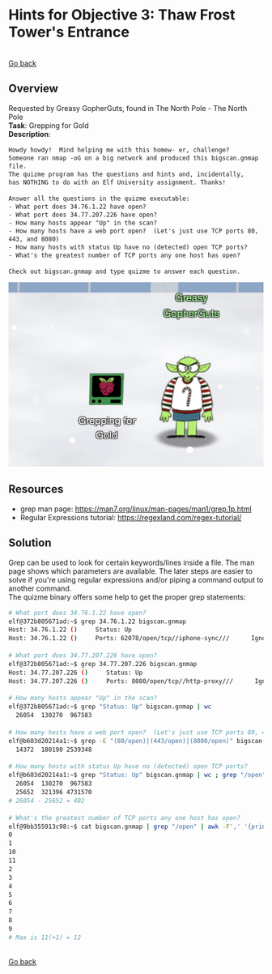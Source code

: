 # Hints for Objective 3: Thaw Frost Tower's Entrance

<br>[Go back](../Hints.md)

## Overview
Requested by Greasy GopherGuts, found in The North Pole - The North Pole
<br>
**Task**: Grepping for Gold    
**Description**: 

```
Howdy howdy!  Mind helping me with this homew- er, challenge?
Someone ran nmap -oG on a big network and produced this bigscan.gnmap file.
The quizme program has the questions and hints and, incidentally,
has NOTHING to do with an Elf University assignment. Thanks!

Answer all the questions in the quizme executable:
- What port does 34.76.1.22 have open?
- What port does 34.77.207.226 have open?
- How many hosts appear "Up" in the scan?
- How many hosts have a web port open?  (Let's just use TCP ports 80, 443, and 8080)
- How many hosts with status Up have no (detected) open TCP ports?
- What's the greatest number of TCP ports any one host has open?

Check out bigscan.gnmap and type quizme to answer each question.
```

![Greasy GopherGuts](../img/Greasy_GopherGuts.png)

## Resources
* grep man page: https://man7.org/linux/man-pages/man1/grep.1p.html
* Regular Expressions tutorial: https://regexland.com/regex-tutorial/

## Solution

Grep can be used to look for certain keywords/lines inside a file. The man page shows which parameters are available. The later steps are easier to solve if you're using regular expressions and/or piping a command output to another command.   
The quizme binary offers some help to get the proper grep statements:

``` bash
# What port does 34.76.1.22 have open?
elf@372b805671ad:~$ grep 34.76.1.22 bigscan.gnmap 
Host: 34.76.1.22 ()     Status: Up
Host: 34.76.1.22 ()     Ports: 62078/open/tcp//iphone-sync///      Ignored State: closed (999)

# What port does 34.77.207.226 have open?
elf@372b805671ad:~$ grep 34.77.207.226 bigscan.gnmap 
Host: 34.77.207.226 ()     Status: Up
Host: 34.77.207.226 ()     Ports: 8080/open/tcp//http-proxy///      Ignored State: filtered (999)

# How many hosts appear "Up" in the scan?
elf@372b805671ad:~$ grep "Status: Up" bigscan.gnmap | wc
  26054  130270  967583

# How many hosts have a web port open?  (Let's just use TCP ports 80, 443, and 8080)
elf@b603d20214a1:~$ grep -E "(80/open)|(443/open)|(8080/open)" bigscan.gnmap | wc
  14372  180190 2539348

# How many hosts with status Up have no (detected) open TCP ports?
elf@b603d20214a1:~$ grep "Status: Up" bigscan.gnmap | wc ; grep "/open" bigscan.gnmap | wc
  26054  130270  967583
  25652  321396 4731570
# 26054 - 25652 = 402

# What's the greatest number of TCP ports any one host has open?
elf@9bb355913c98:~$ cat bigscan.gnmap | grep "/open" | awk -F',' '{print NF-1}' | sort | uniq
0
1
10
11
2
3
4
5
6
7
8
9
# Max is 11(+1) = 12
```

<br>[Go back](../Hints.md)
